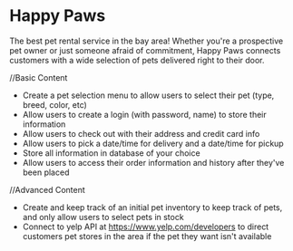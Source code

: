 # Happy Paws

The best pet rental service in the bay area! Whether you're a prospective pet owner or just someone afraid of commitment, Happy Paws connects customers with a wide selection of pets delivered right to their door.

//Basic Content
- Create a pet selection menu to allow users to select their pet (type, breed, color, etc)
- Allow users to create a login (with password, name) to store their information
- Allow users to check out with their address and credit card info
- Allow users to pick a date/time for delivery and a date/time for pickup
- Store all information in database of your choice
- Allow users to access their order information and history after they've been placed

//Advanced Content
- Create and keep track of an initial pet inventory to keep track of pets, and only allow users to select pets in stock
- Connect to yelp API at https://www.yelp.com/developers to direct customers pet stores in the area if the pet they want isn't available

